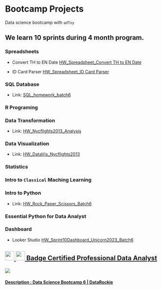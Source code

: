 <h1>Bootcamp Projects</h1>

Data science bootcamp with `adToy`

<h2>We learn 10 sprints during 4 month program.</h2>

<h3>Spreadsheets</h3>
<div>
<ul>
  <li>
  <p>Convert TH to EN Date
  <a href="https://github.com/PloyTmw/bootcamp_projects/blob/main/Spreadsheet/HW_Spreadsheet_Convert%20TH%20to%20EN%20Date.png">
    HW_Spreadsheet_Convert TH to EN Date
  </a>
  </p>
  </li>
  <li>
  <p>ID Card Parser
  <a href="https://github.com/PloyTmw/bootcamp_projects/blob/main/Spreadsheet/HW_Spreadsheet_ID%20Card%20Parser.png">
    HW_Spreadsheet_ID Card Parser
  </a>
  </p>
  </li>
<ul>
</div>

<h3>SQL Database</h3>
<div>
<ul>
  <li>
  <p>Link:
  <a href="https://replit.com/@ThamonwanNuchti/SQLhomeworkbatch6?v=1#main.sql">
    SQL_homework_batch6
  </a>
  </p>
  </li>
<ul>
</div>

### R Programing

<h3>Data Transformation</h3>
<div>
<ul>
  <li>
  <p>Link:
  <a href="https://datalore.jetbrains.com/notebook/Ud7EvYlFbhh1rPIVYSgD7Z/YmrL0lHl3h62UJuyuvOVeH/">
    HW_Nycflights2013_Analysis
  </a>
  </p>
  </li>
<ul>
</div>

<h3>Data Visualization</h3>
<div>
<ul>
  <li>
  <p>Link:
  <a href="https://github.com/PloyTmw/bootcamp_projects/blob/main/Data_Visualization/HW_DataVis_Nycflights2013.pdf">
    HW_DataVis_Nycflights2013
  </a>
  </p>
  </li>
<ul>
</div>


### Statistics
### Intro to `Classical` Maching Learning
<h3>Intro to Python</h3>
<div>
<ul>
  <li>
  <p>Link:
  <a href="https://replit.com/@ThamonwanNuchti/H1H2#main.py">
    HW_Rock_Paper_Scissors_Batch6
  </a>
  </p>
  </li>
<ul>
</div>

### Essential Python for Data Analyst

<h3>Dashboard</h3>
<div>
<ul>
  <li>
  <p>Looker Studio
  <a href="https://lookerstudio.google.com/s/kIpI2CAqrlQ">
    HW_Sprint10Dashboard_Unicorn2023_Batch6
  </p>
  </li>
<ul>
</div>

<div>
<h2>
  <p>
    <img width="30" src="https://cdn-icons-png.flaticon.com/512/2454/2454229.png">
    <img width="30" src="https://cdn-icons-png.flaticon.com/512/1961/1961418.png">
    Badge
    <a href="https://badgr.com/public/assertions/ygPtsH5TTTGwZ1D0xmU-zw">
  Certified Professional Data Analyst
  </p>
  <p>
    <img src="https://api.badgr.io/public/assertions/ygPtsH5TTTGwZ1D0xmU-zw/image">
  </p>
</h2>
<h4>
  Description : Data Science Bootcamp 6 | DataRockie
</h4>
</div>
